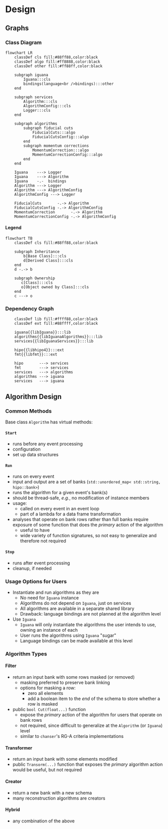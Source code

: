 # Design

## Graphs

### Class Diagram

```mermaid
flowchart LR
    classDef cls fill:#88ff88,color:black
    classDef algo fill:#ff8888,color:black
    classDef other fill:#ff88ff,color:black

    subgraph iguana
        Iguana:::cls
        bindings(language<br />bindings):::other
    end

    subgraph services
        Algorithm:::cls
        AlgorithmConfig:::cls
        Logger:::cls
    end

    subgraph algorithms
        subgraph fiducial cuts
            FiducialCuts:::algo
            FiducialCutsConfig:::algo
        end
        subgraph momentum corrections
            MomentumCorrection:::algo
            MomentumCorrectionConfig:::algo
        end
    end

    Iguana    ---> Logger
    Iguana    ---> Algorithm
    Iguana    -.-  bindings
    Algorithm ---> Logger
    Algorithm ---> AlgorithmConfig
    AlgorithmConfig ---> Logger

    FiducialCuts       -.-> Algorithm
    FiducialCutsConfig -.-> AlgorithmConfig
    MomentumCorrection       -.-> Algorithm
    MomentumCorrectionConfig -.-> AlgorithmConfig
```

#### Legend

```mermaid
flowchart TB
    classDef cls fill:#88ff88,color:black

    subgraph Inheritance 
        b[Base Class]:::cls
        d[Derived Class]:::cls
    end
    d -.-> b

    subgraph Ownership
       c[Class]:::cls
       o[Object owned by Class]:::cls
    end
    c ---> o
```

### Dependency Graph

```mermaid
    classDef lib fill:#ffff88,color:black
    classDef ext fill:#88ffff,color:black

    iguana{{libIguana}}:::lib
    algorithms{{libIguanaAlgorithms}}:::lib
    services{{libIguanaServices}}:::lib

    hipo{{libhipo4}}:::ext
    fmt{{libfmt}}:::ext

    hipo       ---> services
    fmt        ---> services
    services   ---> algorithms
    algorithms ---> iguana
    services   ---> iguana
```

## Algorithm Design

### Common Methods

Base class `Algorithm` has virtual methods:

#### `Start`
- runs before any event processing
- configuration
- set up data structures

#### `Run`
- runs on every event
- input and output are a set of banks (`std::unordered_map< std::string, hipo::bank>`)
- runs the algorithm for a given event's bank(s)
- should be thread-safe, _e.g._, no modification of instance members
- usage:
    - called on every event in an event loop
    - part of a lambda for a data frame transformation
- analyses that operate on bank rows rather than full banks require exposure
  of some function that does the _primary_ action of the algorithm
    - useful to have
    - wide variety of function signatures, so not easy to generalize and therefore not required

#### `Stop`
- runs after event processing
- cleanup, if needed


### Usage Options for Users

- Instantiate and run algorithms as they are
    - No need for `Iguana` instance
    - Algorithms do not depend on `Iguana`, just on services
    - All algorithms are available in a separate shared library
    - Drawback: language bindings are not planned at the algorithm level
- Use `Iguana`
    - `Iguana` will only instantiate the algorithms the user intends to use, owning
      an instance of each
    - User runs the algorithms using `Iguana` "sugar"
    - Language bindings can be made available at this level


### Algorithm Types

#### Filter
- return an input bank with some rows masked (or removed)
    - masking preferred to preserve bank linking
    - options for masking a row:
        - zero all elements
        - add a boolean item to the _end_ of the schema to store whether a row is masked
- public `bool Cut(float...)` function
    - expose the _primary_ action of the algorithm for users that operate on bank rows
    - not required, since difficult to generalize at the `Algorithm` (or `Iguana`) level
    - similar to `chanser`'s RG-A criteria implementations

#### Transformer
- return an input bank with some elements modified
- public `Transorm(...)` function that exposes the _primary_ algorithm action would be useful,
  but not required

#### Creator
- return a new bank with a new schema
- many reconstruction algorithms are creators

#### Hybrid
- any combination of the above
